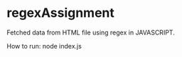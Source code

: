 # regexAssignment


Fetched data from HTML file using regex in JAVASCRIPT.

How to run:
node index.js
